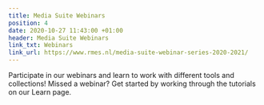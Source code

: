 ```yaml
---
title: Media Suite Webinars
position: 4
date: 2020-10-27 11:43:00 +01:00
header: Media Suite Webinars
link_txt: Webinars
link_url: https://www.rmes.nl/media-suite-webinar-series-2020-2021/
---
```


Participate in our webinars and learn to work with different tools and collections! Missed a webinar? Get started by working through the tutorials on our Learn page.